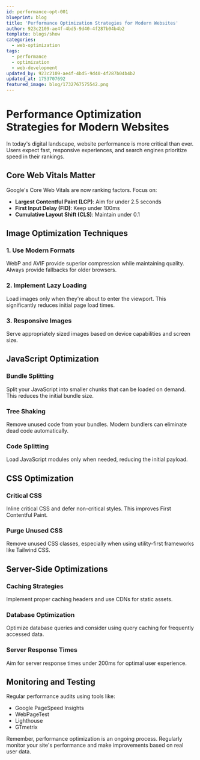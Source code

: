 ```yaml
---
id: performance-opt-001
blueprint: blog
title: 'Performance Optimization Strategies for Modern Websites'
author: 923c2109-ae4f-4bd5-9d40-4f287b04b4b2
template: blogs/show
categories:
  - web-optimization
tags:
  - performance
  - optimization
  - web-development
updated_by: 923c2109-ae4f-4bd5-9d40-4f287b04b4b2
updated_at: 1753707692
featured_image: blog/1732767575542.png
---
```

# Performance Optimization Strategies for Modern Websites

In today's digital landscape, website performance is more critical than ever. Users expect fast, responsive experiences, and search engines prioritize speed in their rankings.

## Core Web Vitals Matter

Google's Core Web Vitals are now ranking factors. Focus on:
- **Largest Contentful Paint (LCP)**: Aim for under 2.5 seconds
- **First Input Delay (FID)**: Keep under 100ms
- **Cumulative Layout Shift (CLS)**: Maintain under 0.1

## Image Optimization Techniques

### 1. Use Modern Formats
WebP and AVIF provide superior compression while maintaining quality. Always provide fallbacks for older browsers.

### 2. Implement Lazy Loading
Load images only when they're about to enter the viewport. This significantly reduces initial page load times.

### 3. Responsive Images
Serve appropriately sized images based on device capabilities and screen size.

## JavaScript Optimization

### Bundle Splitting
Split your JavaScript into smaller chunks that can be loaded on demand. This reduces the initial bundle size.

### Tree Shaking
Remove unused code from your bundles. Modern bundlers can eliminate dead code automatically.

### Code Splitting
Load JavaScript modules only when needed, reducing the initial payload.

## CSS Optimization

### Critical CSS
Inline critical CSS and defer non-critical styles. This improves First Contentful Paint.

### Purge Unused CSS
Remove unused CSS classes, especially when using utility-first frameworks like Tailwind CSS.

## Server-Side Optimizations

### Caching Strategies
Implement proper caching headers and use CDNs for static assets.

### Database Optimization
Optimize database queries and consider using query caching for frequently accessed data.

### Server Response Times
Aim for server response times under 200ms for optimal user experience.

## Monitoring and Testing

Regular performance audits using tools like:
- Google PageSpeed Insights
- WebPageTest
- Lighthouse
- GTmetrix

Remember, performance optimization is an ongoing process. Regularly monitor your site's performance and make improvements based on real user data.